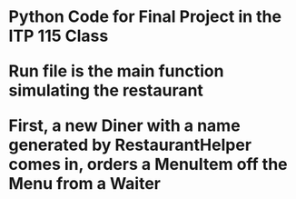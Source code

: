 <h1>Python Code for Final Project in the ITP 115 Class

**Run** file is the main function simulating the restaurant

First, a new **Diner** with a name generated by **RestaurantHelper** comes in, orders a **MenuItem** off the **Menu** from a **Waiter** 

